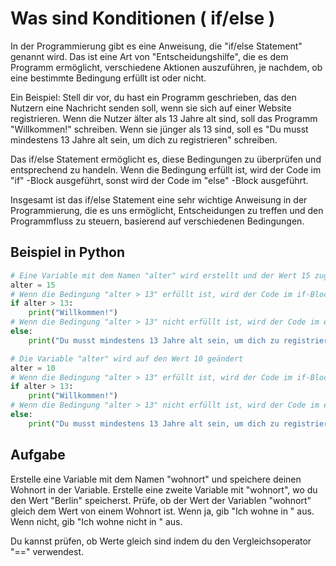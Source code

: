 # Was sind Konditionen ( if/else )

In der Programmierung gibt es eine Anweisung, die "if/else Statement" genannt wird.
Das ist eine Art von "Entscheidungshilfe", die es dem Programm ermöglicht,
verschiedene Aktionen auszuführen, je nachdem, ob eine bestimmte Bedingung erfüllt ist oder nicht.

Ein Beispiel: Stell dir vor, du hast ein Programm geschrieben,
das den Nutzern eine Nachricht senden soll, wenn sie sich auf einer Website registrieren.
Wenn die Nutzer älter als 13 Jahre alt sind, soll das Programm "Willkommen!" schreiben.
Wenn sie jünger als 13 sind, soll es "Du musst mindestens 13 Jahre alt sein, um dich zu registrieren" schreiben.

Das if/else Statement ermöglicht es, diese Bedingungen zu überprüfen und entsprechend zu handeln.
Wenn die Bedingung erfüllt ist, wird der Code im "if" -Block ausgeführt, sonst wird der Code im "else" -Block ausgeführt.

Insgesamt ist das if/else Statement eine sehr wichtige Anweisung in der Programmierung,
die es uns ermöglicht, Entscheidungen zu treffen und den Programmfluss zu steuern,
basierend auf verschiedenen Bedingungen.

## Beispiel in Python

```python
# Eine Variable mit dem Namen "alter" wird erstellt und der Wert 15 zugewiesen
alter = 15
# Wenn die Bedingung "alter > 13" erfüllt ist, wird der Code im if-Block ausgeführt
if alter > 13:
    print("Willkommen!")
# Wenn die Bedingung "alter > 13" nicht erfüllt ist, wird der Code im else-Block ausgeführt
else:
    print("Du musst mindestens 13 Jahre alt sein, um dich zu registrieren")

# Die Variable "alter" wird auf den Wert 10 geändert
alter = 10
# Wenn die Bedingung "alter > 13" erfüllt ist, wird der Code im if-Block ausgeführt
if alter > 13:
    print("Willkommen!")
# Wenn die Bedingung "alter > 13" nicht erfüllt ist, wird der Code im else-Block ausgeführt
else:
    print("Du musst mindestens 13 Jahre alt sein, um dich zu registrieren")
```

## Aufgabe

Erstelle eine Variable mit dem Namen "wohnort" und speichere deinen Wohnort in der Variable.
Erstelle eine zweite Variable mit "wohnort", wo du den Wert "Berlin" speicherst.
Prüfe, ob der Wert der Variablen "wohnort" gleich dem Wert von einem Wohnort ist.
Wenn ja, gib "Ich wohne in <Wohnort>" aus.
Wenn nicht, gib "Ich wohne nicht in <Wohnort>" aus.

Du kannst prüfen, ob Werte gleich sind indem du den Vergleichsoperator "==" verwendest.
